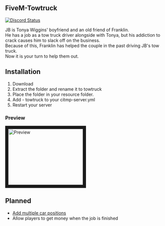## FiveM-Towtruck
<a href="https://discord.gg/eNJraMf"><img alt="Discord Status" src="https://discordapp.com/api/guilds/285462938691567627/widget.png"></a>   

JB is Tonya Wiggins' boyfriend and an old friend of Franklin.   
He has a job as a tow truck driver alongside with Tonya, but his addiction to crack causes him to slack off on the business.   
Because of this, Franklin has helped the couple in the past driving JB's tow truck.  
Now it is your turn to help them out.

## Installation
1. Download
2. Extract the folder and rename it to towtruck
3. Place the folder in your resource folder.
4. Add - towtruck to your citmp-server.yml
5. Restart your server

### Preview
<a href="https://www.youtube.com/watch?v=HVTvYueh4PM" target="_blank"><img src="http://img.youtube.com/vi/HVTvYueh4PM/0.jpg" 
alt="Preview" width="240" height="180" border="10" /></a>

## Planned
- [Add multiple car positions](https://github.com/FiveM-Scripts/FiveM-Towtruck/issues/2)
- Allow players to get money when the job is finished
